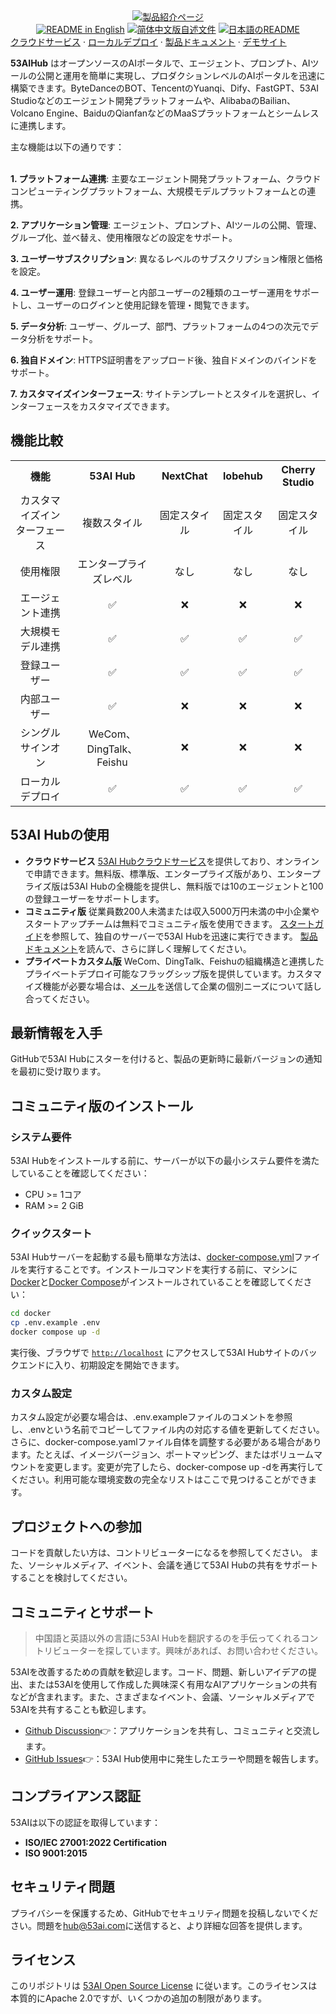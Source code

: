 <div align="center">
  <a href="https://www.53ai.com/products/53AIHub"><img alt="製品紹介ページ" src="https://oss.ibos.cn/53ai/common/53AIHub_banner.png"></a>
</div>

<div align="center">
<a href="./README_EN.md"><img alt="README in English" src="https://img.shields.io/badge/English-d9d9d9"></a>
<a href="./README.md"><img alt="简体中文版自述文件" src="https://img.shields.io/badge/简体中文-d9d9d9"></a>
<a href="./README_JA.md"><img alt="日本語のREADME" src="https://img.shields.io/badge/日本語-d9d9d9"></a>

</div>
<div>
<a href="https://hub.53ai.com" target="_blank">クラウドサービス</a> ·
<a href="https://docs.53ai.com/%E5%85%A5%E9%97%A8/%E6%9C%AC%E5%9C%B0%E9%83%A8%E7%BD%B2" target="_blank">ローカルデプロイ</a> ·
<a href="https://docs.53ai.com/" target="_blank">製品ドキュメント</a> ·
<a href="https://aihub.53ai.com" target="_blank">デモサイト</a>

</div>

**53AIHub** はオープンソースのAIポータルで、エージェント、プロンプト、AIツールの公開と運用を簡単に実現し、プロダクションレベルのAIポータルを迅速に構築できます。ByteDanceのBOT、TencentのYuanqi、Dify、FastGPT、53AI Studioなどのエージェント開発プラットフォームや、AlibabaのBailian、Volcano Engine、BaiduのQianfanなどのMaaSプラットフォームとシームレスに連携します。

主な機能は以下の通りです：</br> </br>

**1. プラットフォーム連携**:
主要なエージェント開発プラットフォーム、クラウドコンピューティングプラットフォーム、大規模モデルプラットフォームとの連携。

**2. アプリケーション管理**:
エージェント、プロンプト、AIツールの公開、管理、グループ化、並べ替え、使用権限などの設定をサポート。

**3. ユーザーサブスクリプション**:
異なるレベルのサブスクリプション権限と価格を設定。

**4. ユーザー運用**:
登録ユーザーと内部ユーザーの2種類のユーザー運用をサポートし、ユーザーのログインと使用記録を管理・閲覧できます。

**5. データ分析**:
ユーザー、グループ、部門、プラットフォームの4つの次元でデータ分析をサポート。

**6. 独自ドメイン**:
HTTPS証明書をアップロード後、独自ドメインのバインドをサポート。

**7. カスタマイズインターフェース**:
サイトテンプレートとスタイルを選択し、インターフェースをカスタマイズできます。

## 機能比較

<table style="width:100%;">
  <tr>
    <th align="center">機能</th>
    <th align="center">53AI Hub</th>
    <th align="center">NextChat</th>
    <th align="center">lobehub</th>
    <th align="center">Cherry Studio</th>
  </tr>
  <tr>
    <td align="center">カスタマイズインターフェース</td>
    <td align="center">複数スタイル</td>
    <td align="center">固定スタイル</td>
    <td align="center">固定スタイル</td>
    <td align="center">固定スタイル</td>
  </tr>
  <tr>
    <td align="center">使用権限</td>
    <td align="center">エンタープライズレベル</td>
    <td align="center">なし</td>
    <td align="center">なし</td>
    <td align="center">なし</td>
  </tr>
  <tr>
    <td align="center">エージェント連携</td>
    <td align="center">✅</td>
    <td align="center">❌</td>
    <td align="center">❌</td>
    <td align="center">❌</td>
  </tr>
  <tr>
    <td align="center">大規模モデル連携</td>
    <td align="center">✅</td>
    <td align="center">✅</td>
    <td align="center">✅</td>
    <td align="center">✅</td>
  </tr>
  <tr>
    <td align="center">登録ユーザー</td>
    <td align="center">✅</td>
    <td align="center">✅</td>
    <td align="center">✅</td>
    <td align="center">✅</td>
  </tr>
  <tr>
    <td align="center">内部ユーザー</td>
    <td align="center">✅</td>
    <td align="center">❌</td>
    <td align="center">❌</td>
    <td align="center">❌</td>
  </tr>
  <tr>
    <td align="center">シングルサインオン</td>
    <td align="center">WeCom、DingTalk、Feishu</td>
    <td align="center">❌</td>
    <td align="center">❌</td>
    <td align="center">❌</td>
  </tr>
  <tr>
    <td align="center">ローカルデプロイ</td>
    <td align="center">✅</td>
    <td align="center">✅</td>
    <td align="center">✅</td>
    <td align="center">✅</td>
  </tr>
</table>

## 53AI Hubの使用

* **クラウドサービス**
  [53AI Hubクラウドサービス](https://hub.53ai.com)を提供しており、オンラインで申請できます。無料版、標準版、エンタープライズ版があり、エンタープライズ版は53AI Hubの全機能を提供し、無料版では10のエージェントと100の登録ユーザーをサポートします。
* **コミュニティ版**
  従業員数200人未満または収入5000万円未満の中小企業やスタートアップチームは無料でコミュニティ版を使用できます。
  [スタートガイド](https://docs.53ai.com/%E5%85%A5%E9%97%A8/%E6%AC%A2%E8%BF%8E%E4%BD%BF%E7%94%A8)を参照して、独自のサーバーで53AI Hubを迅速に実行できます。
  [製品ドキュメント](https://docs.53ai.com)を読んで、さらに詳しく理解してください。
* **プライベートカスタム版**
  WeCom、DingTalk、Feishuの組織構造と連携したプライベートデプロイ可能なフラッグシップ版を提供しています。カスタマイズ機能が必要な場合は、[メール](mailto\:hub@53ai.com?subject=\[GitHub]商業授権)を送信して企業の個別ニーズについて話し合ってください。</br>

## 最新情報を入手

GitHubで53AI Hubにスターを付けると、製品の更新時に最新バージョンの通知を最初に受け取ります。

## コミュニティ版のインストール

### システム要件

53AI Hubをインストールする前に、サーバーが以下の最小システム要件を満たしていることを確認してください：

* CPU >= 1コア
* RAM >= 2 GiB

### クイックスタート

53AI Hubサーバーを起動する最も簡単な方法は、[docker-compose.yml](docker/docker-compose.yaml)ファイルを実行することです。インストールコマンドを実行する前に、マシンに[Docker](https://docs.docker.com/get-docker/)と[Docker Compose](https://docs.docker.com/compose/install/)がインストールされていることを確認してください：

```bash
cd docker
cp .env.example .env
docker compose up -d

```

実行後、ブラウザで [`http://localhost`](http://localhost) にアクセスして53AI Hubサイトのバックエンドに入り、初期設定を開始できます。

### カスタム設定

カスタム設定が必要な場合は、.env.exampleファイルのコメントを参照し、.envという名前でコピーしてファイル内の対応する値を更新してください。 さらに、docker-compose.yamlファイル自体を調整する必要がある場合があります。たとえば、イメージバージョン、ポートマッピング、またはボリュームマウントを変更します。変更が完了したら、docker-compose up -dを再実行してください。利用可能な環境変数の完全なリストはここで見つけることができます。

## プロジェクトへの参加


コードを貢献したい方は、コントリビューターになるを参照してください。 また、ソーシャルメディア、イベント、会議を通じて53AI Hubの共有をサポートすることを検討してください。


## コミュニティとサポート

> 中国語と英語以外の言語に53AI Hubを翻訳するのを手伝ってくれるコントリビューターを探しています。興味があれば、お問い合わせください。


53AIを改善するための貢献を歓迎します。コード、問題、新しいアイデアの提出、または53AIを使用して作成した興味深く有用なAIアプリケーションの共有などが含まれます。また、さまざまなイベント、会議、ソーシャルメディアで53AIを共有することも歓迎します。


* [Github Discussion](https://github.com/53ai/53aihub/discussions)👉：アプリケーションを共有し、コミュニティと交流します。
* [GitHub Issues](https://github.com/53ai/53aihub/issues)👉：53AI Hub使用中に発生したエラーや問題を報告します。

## コンプライアンス認証


53AIは以下の認証を取得しています：


* **ISO/IEC 27001:2022  Certification**
* **ISO 9001:2015**

## セキュリティ問題

プライバシーを保護するため、GitHubでセキュリティ問題を投稿しないでください。問題を<hub@53ai.com>に送信すると、より詳細な回答を提供します。

## ライセンス

このリポジトリは [53AI Open Source License](https://docs.53ai.com/%E5%85%A5%E9%97%A8/%E5%BC%80%E6%BA%90%E8%AE%B8%E5%8F%AF%E5%8D%8F%E8%AE%AE) に従います。このライセンスは本質的にApache 2.0ですが、いくつかの追加の制限があります。

